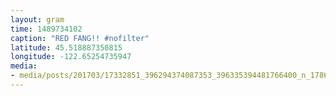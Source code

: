 ```yaml
---
layout: gram
time: 1489734102
caption: "RED FANG!! #nofilter"
latitude: 45.518887350815
longitude: -122.65254735947
media:
- media/posts/201703/17332851_396294374087353_396335394481766400_n_17866166869076253.jpg
---
```


